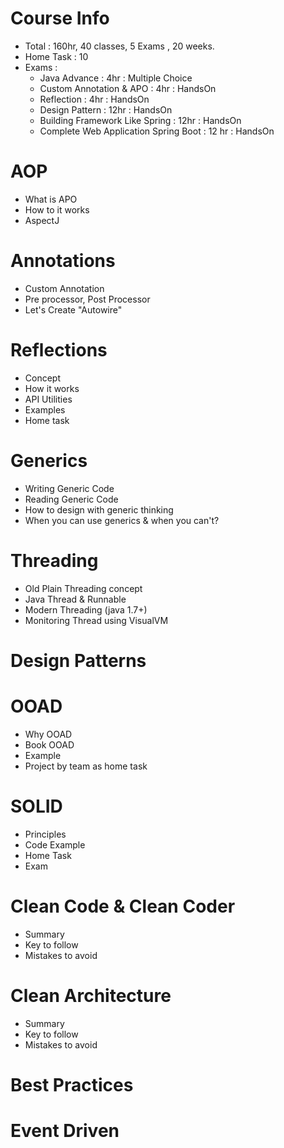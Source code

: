# Course Info
- Total : 160hr, 40 classes, 5 Exams , 20 weeks.
- Home Task : 10
- Exams :
    - Java Advance : 4hr : Multiple Choice
    - Custom Annotation & APO : 4hr : HandsOn
    - Reflection  : 4hr : HandsOn
    - Design Pattern  : 12hr : HandsOn
    - Building Framework Like Spring : 12hr : HandsOn
    - Complete Web Application Spring Boot : 12 hr : HandsOn

# AOP
- What is APO 
- How to it works 
- AspectJ

# Annotations 
- Custom Annotation 
- Pre processor, Post Processor
- Let's Create "Autowire"

# Reflections 
- Concept 
- How it works
- API Utilities 
- Examples 
- Home task 

# Generics 
- Writing Generic Code
- Reading Generic Code
- How to design with generic thinking
- When you can use generics & when you can't?

# Threading 
- Old Plain Threading concept
- Java Thread & Runnable
- Modern Threading (java 1.7+)
- Monitoring Thread using VisualVM

# Design Patterns 

# OOAD
- Why OOAD 
- Book OOAD
- Example 
- Project by team as home task


# SOLID
- Principles
- Code Example 
- Home Task 
- Exam


# Clean Code & Clean Coder 
- Summary
- Key to follow
- Mistakes to avoid 

# Clean Architecture 
- Summary
- Key to follow
- Mistakes to avoid

# Best Practices 

# Event Driven 